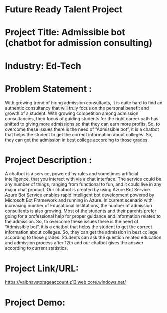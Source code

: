 # Future Ready Talent Project
# Project Title: Admissible bot (chatbot for admission consulting)
# Industry: Ed-Tech
# Problem Statement : 
With growing trend of hiring admission consultants, it is quite hard to find an authentic consultancy that will truly focus on the personal benefit and growth of a student. With growing competition among admission consultancies, their focus of guiding students for the right career path has shifted to giving more admissions so that they can earn more profits. So, to overcome these issues there is the need of “Admissible bot”, it is a chatbot that helps the student to get the correct information about colleges. So, they can get the admission in best college according to those grades.

# Project Description : 
A chatbot is a service, powered by rules and sometimes artificial intelligence, that you interact with via a chat interface. The service could be any number of things, ranging from functional to fun, and it could live in any major chat product. Our chatbot is created by using Azure Bot Service. Azure Bot Service enables rapid intelligent bot development powered by Microsoft Bot Framework and running in Azure. In current scenario with increasing number of Educational Institutions, the number of admission consultants is also growing. Most of the students and their parents prefer going for a professional help for proper guidance and information related to the admission. So, to overcome these issues there is the need of “Admissible bot”, it is a chatbot that helps the student to get the correct information about colleges. So, they can get the admission in best college according to those grades. Students can ask the question related education and admission process after 12th and our chatbot gives the answer according to current statistics.

# Project Link/URL:
https://vaibhavstorageaccount.z13.web.core.windows.net/

# Project Demo:

